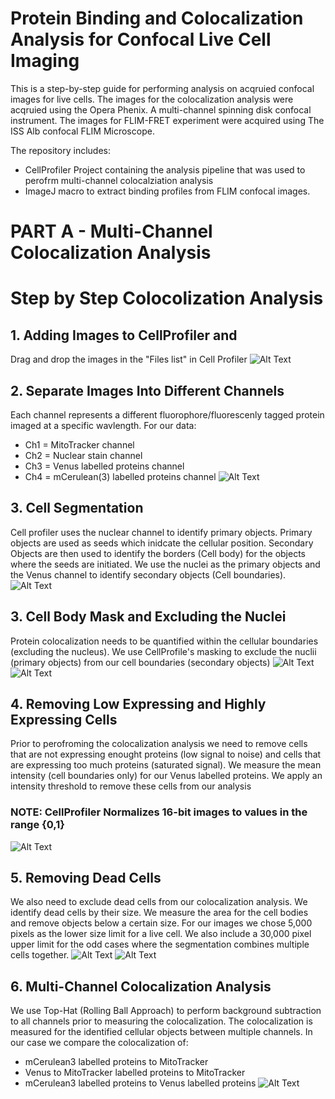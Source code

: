 # Protein Binding and Colocalization Analysis for Confocal Live Cell Imaging 
This is a step-by-step guide for performing analysis on acqruied confocal images for live cells. 
The images for the colocalization analysis were acqruied using the Opera Phenix. A multi-channel spinning disk confocal instrument. The images for FLIM-FRET experiment were acquired using The ISS Alb confocal FLIM Microscope. 

The repository includes:
* CellProfiler Project containing the analysis pipeline that was used to perofrm multi-channel colocalziation analysis
* ImageJ macro to extract binding profiles from FLIM confocal images. 


# PART A - Multi-Channel Colocalization Analysis
# Step by Step Colocolization Analysis
## 1. Adding Images to CellProfiler and 
Drag and drop the images in the "Files list" in Cell Profiler
![Alt Text](https://github.com/DWALab/Liu_et_al_2018_eLife/blob/master/ColocalizationSteps/Step0.PNG)
## 2. Separate Images Into Different Channels
Each channel represents a different fluorophore/fluorescenly tagged protein imaged at a specific wavlength.
For our data:
* Ch1 = MitoTracker channel
* Ch2 = Nuclear stain channel
* Ch3 = Venus labelled proteins channel
* Ch4 = mCerulean(3) labelled proteins channel
![Alt Text](https://github.com/DWALab/Liu_et_al_2018_eLife/blob/master/ColocalizationSteps/Step1.PNG)

## 3. Cell Segmentation
Cell profiler uses the nuclear channel to identify primary objects. Primary objects are used as seeds which inidcate the cellular position. Secondary Objects are then used to identify the borders (Cell body) for the objects where the seeds are initiated. 
We use the nuclei as the primary objects and the Venus channel to identify secondary objects (Cell boundaries).
![Alt Text](https://github.com/DWALab/Liu_et_al_2018_eLife/blob/master/ColocalizationSteps/Step2.png)

## 3. Cell Body Mask and Excluding the Nuclei
Protein colocalization needs to be quantified within the cellular boundaries (excluding the nucleus). We use CellProfile's masking to exclude the nuclii (primary objects) from our cell boundaries (secondary objects)
![Alt Text](https://github.com/DWALab/Liu_et_al_2018_eLife/blob/master/ColocalizationSteps/Step3.png)
![Alt Text](https://github.com/DWALab/Liu_et_al_2018_eLife/blob/master/ColocalizationSteps/Step4.png)

## 4. Removing Low Expressing and Highly Expressing Cells
Prior to perofroming the colocalization analysis we need to remove cells that are not expressing enought proteins (low signal to noise) and cells that are expressing too much proteins (saturated signal). We measure the mean intensity (cell boundaries only) for our Venus labelled proteins. We apply an intensity threshold to remove these cells from our analysis
### NOTE: CellProfiler Normalizes 16-bit images to values in the range {0,1}
![Alt Text](https://github.com/DWALab/Liu_et_al_2018_eLife/blob/master/ColocalizationSteps/Step5.png)

## 5. Removing Dead Cells
We also need to exclude dead cells from our colocalization analysis. We identify dead cells by their size. We measure the area for the cell bodies and remove objects below a certain size. For our images we chose 5,000 pixels as the lower size limit for a live cell. We also include a 30,000 pixel upper limit for the odd cases where the segmentation combines multiple cells together. 
![Alt Text](https://github.com/DWALab/Liu_et_al_2018_eLife/blob/master/ColocalizationSteps/Step6.png)
![Alt Text](https://github.com/DWALab/Liu_et_al_2018_eLife/blob/master/ColocalizationSteps/Step7.png)

## 6. Multi-Channel Colocalization Analysis
We use Top-Hat (Rolling Ball Approach) to perform background subtraction to all channels prior to measuring the colocalization. The colocalization is measured for the identified cellular objects between multiple channels. In our case we compare the colocalization of:
* mCerulean3 labelled proteins to MitoTracker
* Venus to MitoTracker labelled proteins to MitoTracker
* mCerulean3 labelled proteins to Venus labelled proteins
![Alt Text](https://github.com/DWALab/Liu_et_al_2018_eLife/blob/master/ColocalizationSteps/Step8.png)
